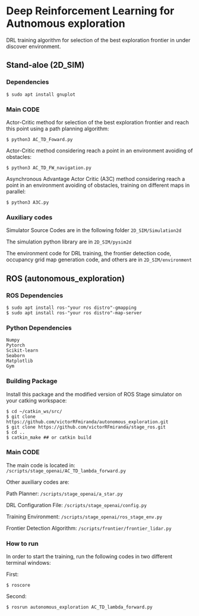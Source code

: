 # Deep Reinforcement Learning for Autnomous exploration

DRL training algorithm for selection of the best exploration frontier in under discover environment.

## Stand-aloe (2D_SIM)

### Dependencies
```
$ sudo apt install gnuplot
```

### Main CODE
Actor-Critic method for selection of the best exploration frontier and reach this point using a path planning algorithm:
```
$ python3 AC_TD_Foward.py
```
Actor-Critic method considering reach a point in an environment avoiding of obstacles:
```
$ python3 AC_TD_FW_navigation.py
```
Asynchronous Advantage Actor Critic (A3C) method considering reach a point in an environment avoiding of obstacles, training on different maps in parallel:
```
$ python3 A3C.py
```
### Auxiliary codes
Simulator Source Codes are in the following folder `2D_SIM/Simulation2d`

The simulation python library are in `2D_SIM/pysim2d`

The environment code for DRL training, the frontier detection code, occupancy grid map generation code, and others are in `2D_SIM/environment`


## ROS (autonomous_exploration)

### ROS Dependencies
```
$ sudo apt install ros-"your ros distro"-gmapping
$ sudo apt install ros-"your ros distro"-map-server
```

### Python Dependencies
```
Numpy
Pytorch
Scikit-learn
Seaborn
Matplotlib
Gym
```


### Building Package

Install this package and the modified version of ROS Stage simulator on your catking workspace:

```
$ cd ~/catkin_ws/src/
$ git clone https://github.com/victorRFmiranda/autonomous_exploration.git
$ git clone https://github.com/victorRFmiranda/stage_ros.git
$ cd ..
$ catkin_make ## or catkin build
```

### Main CODE

The main code is located in:
`/scripts/stage_openai/AC_TD_lambda_forward.py`

Other auxiliary codes are:

Path Planner: `/scripts/stage_openai/a_star.py`

DRL Configuration File: `/scripts/stage_openai/config.py`

Training Environment: `/scripts/stage_openai/ros_stage_env.py`

Frontier Detection Algorithm: `/scripts/frontier/frontier_lidar.py`

### How to run

In order to start the training, run the following codes in two different terminal windows:

First:
```
$ roscore
```

Second:
```
$ rosrun autonomous_exploration AC_TD_lambda_forward.py
```
